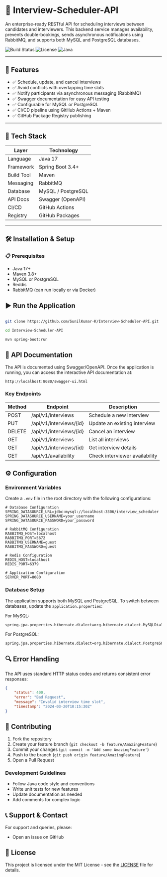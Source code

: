 # 📅 Interview-Scheduler-API

An enterprise-ready RESTful API for scheduling interviews between candidates and interviewers. This backend service manages availability, prevents double-bookings, sends asynchronous notifications using RabbitMQ, and supports both MySQL and PostgreSQL databases.

![Build Status](https://img.shields.io/github/actions/workflow/status/SunilKumar-K/Interview-Scheduler-API/maven-publish.yml)
![License](https://img.shields.io/github/license/SunilKumar-K/Interview-Scheduler-API)
![Java](https://img.shields.io/badge/Java-17-blue)

---

## 📌 Features

- ✅ Schedule, update, and cancel interviews
- ✅ Avoid conflicts with overlapping time slots
- ✅ Notify participants via asynchronous messaging (RabbitMQ)
- ✅ Swagger documentation for easy API testing
- ✅ Configurable for MySQL or PostgreSQL
- ✅ CI/CD pipeline using GitHub Actions + Maven
- ✅ GitHub Package Registry publishing

---

## 🚀 Tech Stack

| Layer            | Technology             |
|------------------|------------------------|
| Language         | Java 17                |
| Framework        | Spring Boot 3.4+       |
| Build Tool       | Maven                  |
| Messaging        | RabbitMQ               |
| Database         | MySQL / PostgreSQL     |
| API Docs         | Swagger (OpenAPI)      |
| CI/CD            | GitHub Actions         |
| Registry         | GitHub Packages        |

---



## 🛠️ Installation & Setup

### 📋 Prerequisites

- Java 17+
- Maven 3.8+
- MySQL or PostgreSQL
- Reddis
- RabbitMQ (can run locally or via Docker)

## ▶️ Run the Application
```bash 

git clone https://github.com/SunilKumar-K/Interview-Scheduler-API.git

cd Interview-Scheduler-API

mvn spring-boot:run
```

## 📡 API Documentation

The API is documented using Swagger/OpenAPI. Once the application is running, you can access the interactive API documentation at:

```
http://localhost:8080/swagger-ui.html
```

### Key Endpoints

| Method | Endpoint                          | Description                           |
|--------|-----------------------------------|---------------------------------------|
| POST   | /api/v1/interviews               | Schedule a new interview              |
| PUT    | /api/v1/interviews/{id}          | Update an existing interview          |
| DELETE | /api/v1/interviews/{id}          | Cancel an interview                   |
| GET    | /api/v1/interviews               | List all interviews                   |
| GET    | /api/v1/interviews/{id}          | Get interview details                 |
| GET    | /api/v1/availability             | Check interviewer availability        |

## ⚙️ Configuration

### Environment Variables

Create a `.env` file in the root directory with the following configurations:

```properties
# Database Configuration
SPRING_DATASOURCE_URL=jdbc:mysql://localhost:3306/interview_scheduler
SPRING_DATASOURCE_USERNAME=your_username
SPRING_DATASOURCE_PASSWORD=your_password

# RabbitMQ Configuration
RABBITMQ_HOST=localhost
RABBITMQ_PORT=5672
RABBITMQ_USERNAME=guest
RABBITMQ_PASSWORD=guest

# Redis Configuration
REDIS_HOST=localhost
REDIS_PORT=6379

# Application Configuration
SERVER_PORT=8080
```

### Database Setup

The application supports both MySQL and PostgreSQL. To switch between databases, update the `application.properties`:

For MySQL:
```properties
spring.jpa.properties.hibernate.dialect=org.hibernate.dialect.MySQLDialect
```

For PostgreSQL:
```properties
spring.jpa.properties.hibernate.dialect=org.hibernate.dialect.PostgreSQLDialect
```

## 🔍 Error Handling

The API uses standard HTTP status codes and returns consistent error responses:

```json
{
    "status": 400,
    "error": "Bad Request",
    "message": "Invalid interview time slot",
    "timestamp": "2024-03-20T10:15:30Z"
}
```

## 🤝 Contributing

1. Fork the repository
2. Create your feature branch (`git checkout -b feature/AmazingFeature`)
3. Commit your changes (`git commit -m 'Add some AmazingFeature'`)
4. Push to the branch (`git push origin feature/AmazingFeature`)
5. Open a Pull Request

### Development Guidelines

- Follow Java code style and conventions
- Write unit tests for new features
- Update documentation as needed
- Add comments for complex logic

## 📞 Support & Contact

For support and queries, please:

- Open an issue on GitHub

## 📄 License

This project is licensed under the MIT License - see the [LICENSE](LICENSE) file for details.

